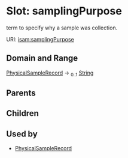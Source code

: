 
# Slot: samplingPurpose


term to specify why a sample was collection.

URI: [isam:samplingPurpose](http://resource.isamples.org/schema/samplingPurpose)


## Domain and Range

[PhysicalSampleRecord](PhysicalSampleRecord.md) &#8594;  <sub>0..1</sub> [String](types/String.md)

## Parents


## Children


## Used by

 * [PhysicalSampleRecord](PhysicalSampleRecord.md)
